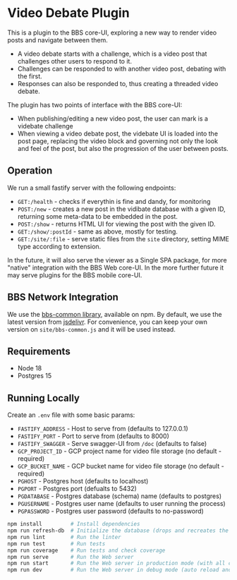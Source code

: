 # Video Debate Plugin

This is a plugin to the BBS core-UI, exploring a new way to render video posts and navigate between them.

* A video debate starts with a challenge, which is a video post that challenges other users to respond to it.
* Challenges can be responded to with another video post, debating with the first.
* Responses can also be responded to, thus creating a threaded video debate.

The plugin has two points of interface with the BBS core-UI:

* When publishing/editing a new video post, the user can mark is a videbate challenge
* When viewing a video debate post, the videbate UI is loaded into the post page, replacing the video block and governing not only the look and feel of the post, but also the progression of the user between posts.

## Operation

We run a small fastify server with the following endpoints:
* `GET:/health` - checks if everythin is fine and dandy, for monitoring
* `POST:/new` - creates a new post in the vidibate database with a given ID, returning some meta-data to be embedded in the post.
* `POST:/show` - returns HTML UI for viewing the post with the given ID.
* `GET:/show/:postId` - same as above, mostly for testing.
* `GET:/site/:file` - serve static files from the `site` directory, setting MIME type according to extension.

In the future, it will also serve the viewer as a Single SPA package, for more "native" integration with the BBS Web core-UI. In the more further future it may serve plugins for the BBS mobile core-UI.

## BBS Network Integration

We use the [bbs-common library](https://github.com/deweb-io/bbs-common/), available on npm. By default, we use the latest version from [jsdelivr](https://cdn.jsdelivr.net/npm/@dewebio/bbs-common@1.0.7/index.min.js). For convenience, you can keep your own version on `site/bbs-common.js` and it will be used instead.

## Requirements

* Node 18
* Postgres 15

## Running Locally

Create an `.env` file with some basic params:

* `FASTIFY_ADDRESS`  - Host to serve from (defaults to 127.0.0.1)
* `FASTIFY_PORT`     - Port to serve from (defaults to 8000)
* `FASTIFY_SWAGGER`  - Serve swagger-UI from `/doc` (defaults to false)
* `GCP_PROJECT_ID`   - GCP project name for video file storage (no default - required)
* `GCP_BUCKET_NAME`  - GCP bucket name for video file storage (no default - required)
* `PGHOST`           - Postgres host (defaults to localhost)
* `PGPORT`           - Postgres port (defualts to 5432)
* `PGDATABASE`       - Postgres database (schema) name (defaults to postgres)
* `PGUSERNAME`       - Postgres user name (defaults to user running the process)
* `PGPASSWORD`       - Postgres user password (defaults to no-password)

```sh
npm install         # Install dependencies
npm run refresh-db  # Initialize the database (drops and recreates the table)
npm run lint        # Run the linter
npm run test        # Run tests
npm run coverage    # Run tests and check coverage
npm run serve       # Run the Web server
npm run start       # Run the Web server in production mode (with all checks)
npm run dev         # Run the Web server in debug mode (auto reload and swagger enabled)
```
